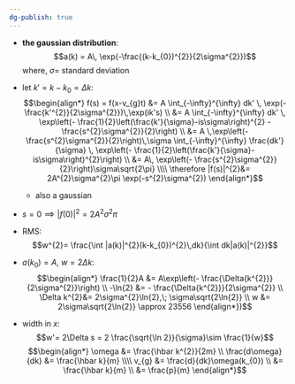 ```yaml
---
dg-publish: true
---
```


- **the gaussian distribution**: 
$$a(k) = A\, \exp(-\frac{(k-k_{0})^{2}}{2\sigma^{2}})$$
	where, $\sigma=$ standard deviation
- let $k' = k-k_{0} = \Delta k:$ 
$$\begin{align*}
	f(s) = f(x-v_{g}t) &= A \int_{-\infty}^{\infty} dk' \, \exp(- \frac{k'^{2}}{2\sigma^{2}})\,\exp(ik's) \\
	&= A \int_{-\infty}^{\infty} dk' \, \exp\left(- \frac{1}{2}\left(\frac{k'}{\sigma}-is\sigma\right)^{2} - \frac{s^{2}\sigma^{2}}{2}\right) \\
	&= A \,\exp\left(- \frac{s^{2}\sigma^{2}}{2}\right)\,\sigma \int_{-\infty}^{\infty} \frac{dk'}{\sigma} \, \exp\left(- \frac{1}{2}\left(\frac{k'}{\sigma}-is\sigma\right)^{2}\right) \\
	&= A\, \exp\left(- \frac{s^{2}\sigma^{2}}{2}\right)\sigma\sqrt{2\pi} \\\\
	\therefore |f(s)|^{2}&= 2A^{2}\sigma^{2}\pi \exp(-s^{2}\sigma^{2})
\end{align*}$$
	- also a gaussian
- $s=0 \implies |f(0)|^{2}= 2A^{2}\sigma^{2}\pi$

- RMS: 
$$w^{2}= \frac{\int |a(k)|^{2}(k-k_{0})^{2}\,dk}{\int dk|a(k)|^{2}}$$
- $a(k_{0})=A$, $w=2\Delta k:$ 
$$\begin{align*}
	\frac{1}{2}A &= A\exp\left(- \frac{\Delta{k^{2}}}{2\sigma^{2}}\right) \\
	-\ln{2} &= - \frac{\Delta{k^{2}}}{2\sigma^{2}} \\
	\Delta k^{2}&= 2\sigma^{2}\ln{2},\; \sigma\sqrt{2\ln{2}} \\
	w &= 2\sigma\sqrt{2\ln{2}} \approx 23556
\end{align*})$$
- width in $x:$ 
$$w'= 2\Delta s = 2 \frac{\sqrt{\ln 2}}{\sigma}\sim \frac{1}{w}$$
$$\begin{align*}
	\omega &= \frac{\hbar k^{2}}{2m} \\
	\frac{d\omega}{dk} &= \frac{\hbar k}{m} \\\\
	v_{g} &= \frac{d}{dk}\omega(k_{0}) \\
	&= \frac{\hbar k}{m} \\
	&= \frac{p}{m}
\end{align*}$$
